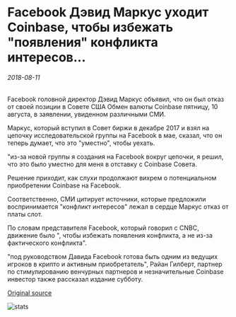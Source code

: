 # Facebook Дэвид Маркус уходит Coinbase, чтобы избежать "появления" конфликта интересов...

###### 2018-08-11

Facebook головной директор Дэвид Маркус объявил, что он был отказ от своей позиции в Совете США Обмен валюты Coinbase пятницу, 10 августа, в заявлении, увиденном различными СМИ.

Маркус, который вступил в Совет биржи в декабре 2017 и взял на цепочку исследовательской группы на Facebook в мае, сказал, что он теперь думает, что это "уместно", чтобы уехать.

"из-за новой группы я создания на Facebook вокруг цепочки, я решил, что это было уместно для меня в отставку с Coinbase Совета.

Решение приходит, как слухи продолжают вихрем о потенциальном приобретении Coinbase на Facebook.

Соответственно, СМИ цитирует источники, которые предложили воспринимается "конфликт интересов" лежал в сердце Маркус отказ от платы слот.

По словам представителя Facebook, который говорил с CNBC, движение было ", чтобы избежать появления конфликта, а не из-за фактического конфликта".

"под руководством Давида Facebook готова быть одним из ведущих игроков в крипто и активным приобретатель", Райан Гилберт, партнер по стимулированию венчурных партнеров и незначительные Coinbase инвестор также рассказал издание субботу.

[Original source](https://cointelegraph.com/news/facebooks-david-marcus-quits-coinbase-to-avoid-appearance-of-conflict-of-interest)

![stats](https://c.statcounter.com/11760860/0/a89fa40b/1/ "stats")
